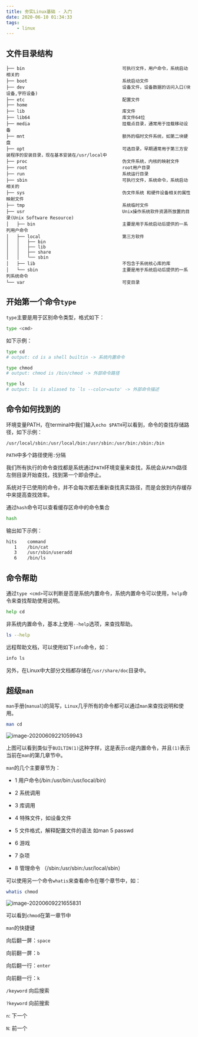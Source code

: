 ```yaml
---
title: 夯实Linux基础 - 入门
date: 2020-06-10 01:34:33
tags: 
    - linux
---
```


## 文件目录结构

```text
├── bin                                     可执行文件，用户命令，系统启动相关的
├── boot                                    系统启动文件
├── dev                                     设备文件，设备数据的访问入口(块设备,字符设备)
├── etc                                     配置文件
├── home
├── lib                                     库文件
├── lib64                                   库文件64位
├── media                                   挂载点目录，通常用于挂载移动设备
├── mnt                                     额外的临时文件系统，如第二块硬盘
├── opt                                     可选目录，早期通常用于第三方安装程序的安装目录，现在基本安装在/usr/local中
├── proc                                    伪文件系统，内核的映射文件
├── root                                    root用户目录
├── run                                     系统运行目录
├── sbin                                    可执行文件，系统命令，系统启动相关的
├── sys                                     伪文件系统 和硬件设备相关的属性映射文件
├── tmp                                     系统临时文件
├── usr                                     Unix操作系统软件资源所放置的目录(Unix Software Resource)
│   ├── bin                                 主要是用于系统启动后提供的一系列用户命令
│   ├── local                               第三方软件
│   │   ├── bin
│   │   ├── lib
│   │   ├── share
│   │   └── sbin
│   ├── lib                                 不包含于系统核心库的库
│   └── sbin                                主要是用于系统启动后提供的一系列系统命令
└── var                                     可变目录
```

<!--more-->

## 开始第一个命令`type`

`type`主要是用于区别命令类型，格式如下：

```bash
type <cmd>
```

如下示例：

```bash
type cd
# output: cd is a shell builtin -> 系统内置命令

type chmod
# output: chmod is /bin/chmod -> 外部命令路径

type ls
# output: ls is aliased to `ls --color=auto' -> 外部命令描述
```



## 命令如何找到的

环境变量PATH，在terminal中我们输入`echo $PATH`可以看到，命令的查找存储路径，如下示例：

```text
/usr/local/sbin:/usr/local/bin:/usr/sbin:/usr/bin:/sbin:/bin
```

`PATH`中多个路径使用`:`分隔

我们所有执行的命令查找都是系统通过`PATH`环境变量来查找，系统会从`PATH`路径左侧目录开始查找，找到第一个即会停止。

系统对于已使用的命令，并不会每次都去重新查找真实路径，而是会放到内存缓存中来提高查找效率。

通过`hash`命令可以查看缓存区命中的命令集合

```bash
hash
```

输出如下示例：

```txt
hits	command
   1	/bin/cat
   3	/usr/sbin/useradd
   6	/bin/ls
```



## 命令帮助

通过`type <cmd>`可以判断是否是系统内置命令，系统内置命令可以使用，`help`命令来查找帮助使用说明。

```bash
help cd
```

非系统内置命令，基本上使用`--help`选项，来查找帮助。

```bash
ls --help
```

远程帮助文档，可以使用如下`info`命令，如：

```bash
info ls
```

另外，在Linux中大部分文档都存储在`/usr/share/doc`目录中。



## 超级`man`

`man`手册(`manual`)的简写，`Linux`几乎所有的命令都可以通过`man`来查找说明和使用。

```bash
man cd
```

![image-20200609221059943](/Users/simon/Documents/公司/Linux/Basic/Linux基础一.assets/image-20200609221059943.png)



上图可以看到类似于`BUILTIN(1)`这种字样，这是表示`cd`是内置命令，并且`(1)`表示当前在`man`的第几章节中。

`man`的几个主要章节为：

- 1 用户命令(/bin:/usr/bin:/usr/local/bin)

- 2 系统调用

- 3 库调用

- 4 特殊文件，如设备文件

- 5 文件格式，解释配置文件的语法 如man 5 passwd

- 6 游戏

- 7 杂项

- 8 管理命令 （/sbin:/usr/sbin:/usr/local/sbin）

可以使用另一个命令`whatis`来查看命令在哪个章节中，如：

```bash
whatis chmod
```

![image-20200609221655831](/Users/simon/Documents/公司/Linux/Basic/Linux基础一.assets/image-20200609221655831.png)

可以看到`chmod`在第一章节中



`man`的快捷键

向后翻一屏：`space`

向前翻一屏：`b`

向后翻一行：`enter`

向前翻一行：`k`

`/keyword` 向后搜索

`?keyword` 向前搜索

`n`: 下一个

`N`: 前一个


